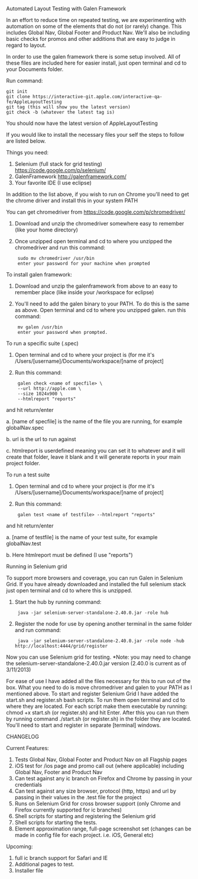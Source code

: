 Automated Layout Testing with Galen Framework

In an effort to reduce time on repeated testing, we are experimenting with automation on some of the elements that do not (or rarely) change.
This includes Global Nav, Global Footer and Product Nav. We'll also be including basic checks for promos and other additions that are easy to judge
in regard to layout.

In order to use the galen framework there is some setup involved. All of these files are included here for easier install, just open terminal
and cd to your Documents folder. 

Run command:

    git init
    git clone https://interactive-git.apple.com/interactive-qa-fe/AppleLayoutTesting
    git tag (this will show you the latest version)
    git check -b (whatever the latest tag is)
    
You should now have the latest version of AppleLayoutTesting


If you would like to install the necessary files your self the steps to follow are listed below.

Things you need: 

1. Selenium (full stack for grid testing) https://code.google.com/p/selenium/
2. GalenFramework http://galenframework.com/
3. Your favorite IDE (I use eclipse)

In addition to the list above, if you wish to run on Chrome you'll need to get the chrome driver and install this in your system PATH

You can get chromedriver from https://code.google.com/p/chromedriver/ 

1. Download and unzip the chromedriver somewhere easy to remember (like your home directory)
2. Once unzipped open terminal and cd to where you unzipped the chromedriver and run this command:

		sudo mv chromedriver /usr/bin
    	enter your password for your machine when prompted

To install galen framework:

1. Download and unzip the galenframework from above to an easy to remember place (like inside your /workspace for eclipse)
2. You'll need to add the galen binary to your PATH. To do this is the same as above. Open terminal and cd to where you unzipped galen.
run this command: 

		mv galen /usr/bin
		enter your password when prompted.
	
	
To run a specific suite (.spec)

1. Open terminal and cd to where your project is (for me it's /Users/[username]/Documents/workspace/[name of project]    
2. Run this command: 

		galen check <name of specfile> \
		--url http://apple.com \
		--size 1024x900 \
		--htmlreport "reports"

and hit return/enter

a. [name of specfile] is the name of the file you are running, for example globalNav.spec

b. url is the url to run against

c. htmlreport is userdefined meaning you can set it to whatever and it will create that folder, 
   leave it blank and it will generate reports in your main project folder.
		   
To run a test suite

1. Open terminal and cd to where your project is (for me it's /Users/[username]/Documents/workspace/[name of project]    
2. Run this command: 

		galen test <name of testfile> --htmlreport "reports"
	
and hit return/enter

a. [name of testfile] is the name of your test suite, for example globalNav.test

b. Here htmlreport must be defined (I use "reports")
		   

Running in Selenium grid

To support more browsers and coverage, you can run Galen in Selenium Grid. If you have already downloaded and installed the full selenium stack
just open terminal and cd to where this is unzipped.

1. Start the hub by running command: 

   		java -jar selenium-server-standalone-2.40.0.jar -role hub 
2. Register the node for use by opening another terminal in the same folder and run command: 

   		java -jar selenium-server-standalone-2.40.0.jar -role node -hub http://localhost:4444/grid/register
   
Now you can use Selenium grid for testing. *Note: you may need to change the selenium-server-standalone-2.40.0.jar version (2.40.0 is current 
as of 3/11/2013)

For ease of use I have added all the files necessary for this to run out of the box. What you need to do is move chromedriver and galen to
your PATH as I mentioned above. To start and register Selenium Grid I have added the start.sh and register.sh bash scripts. To run them open
terminal and cd to where they are located. For each script make them executable by running: chmod +x start.sh (or register.sh) and hit Enter.
After this you can run them by running command ./start.sh (or register.sh) in the folder they are located. You'll need to start and register
in separate [terminal] windows.





CHANGELOG

Current Features: 
1. Tests Global Nav, Global Footer and Product Nav on all Flagship pages
2. iOS test for /ios page and promo call out (where applicable) including Global Nav, Footer and Product Nav
3. Can test against any ic branch on Firefox and Chrome by passing in your credentials
4. Can test against any size browser, protocol (http, https) and url by passing in their values in the .test file for the project
5. Runs on Selenium Grid for cross browser support (only Chrome and Firefox currently supported for ic branches)
6. Shell scripts for starting and registering the Selenium grid
7. Shell scripts for starting the tests.
8. Element approximation range, full-page screenshot set (changes can be made in config file for each project. i.e. iOS, General etc)



Upcoming:
1. full ic branch support for Safari and IE
2. Additional pages to test.
3. Installer file

